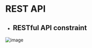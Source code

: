 # REST API

 * ## RESTful API constraint ##

![image](https://user-images.githubusercontent.com/70789919/117970826-c2aafb00-b346-11eb-9072-b2fb3d950de3.png)
